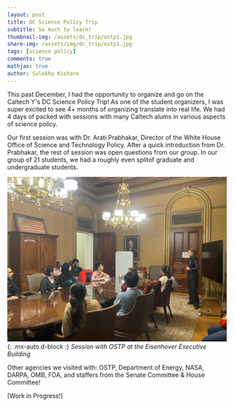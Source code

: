 ```yaml
---
layout: post
title: DC Science Policy Trip
subtitle: So much to learn!
thumbnail-img: /assets/dc_trip/ostp1.jpg
share-img: /assets/img/dc_trip/ostp1.jpg
tags: [science policy]
comments: true
mathjax: true
author: Sulekha Kishore
---
```


This past December, I had the opportunity to organize and go on the Caltech Y's DC Science Policy Trip! As one of the student organizers, I was super excited to see 4+ months of organizing translate into real life. We had 4 days of packed with sessions with many Caltech alums in various aspects of science policy.

Our first session was with Dr. Arati Prabhakar, Director of the White House Office of Science and Technology Policy. After a quick introduction from Dr. Prabhakar, the rest of session was open questions from our group. In our group of 21 students, we had a roughly even splitof graduate and undergraduate students. 

![OSTP](/assets/img/dc_trip/ostp1.jpg){: .mx-auto.d-block :}
*Session with OSTP at the Eisenhover Executive Building*

Other agencies we visited with: OSTP, Department of Energy, NASA, DARPA, OMB, FDA, and staffers from the Senate Committee & House Committee! 

[Work in Progress!]